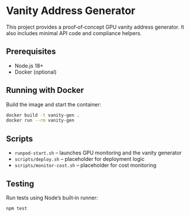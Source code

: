 # Vanity Address Generator

This project provides a proof‑of‑concept GPU vanity address generator. It also includes minimal API code and compliance helpers.

## Prerequisites

- Node.js 18+
- Docker (optional)

## Running with Docker

Build the image and start the container:

```bash
docker build -t vanity-gen .
docker run --rm vanity-gen
```

## Scripts

- `runpod-start.sh` – launches GPU monitoring and the vanity generator
- `scripts/deploy.sh` – placeholder for deployment logic
- `scripts/monitor-cost.sh` – placeholder for cost monitoring

## Testing

Run tests using Node’s built‑in runner:

```bash
npm test
```

